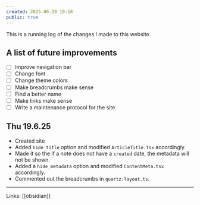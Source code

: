 ```yaml
---
created: 2025.06.19 19:18
public: true
---
```

This is a running log of the changes I made to this website.

## A list of future improvements
- [ ] Improve navigation bar
- [ ] Change font
- [ ] Change theme colors
- [ ] Make breadcrumbs make sense
- [ ] Find a better name
- [ ] Make links make sense
- [ ] Write a maintenance protocol for the site

## Thu 19.6.25
- Created site
- Added `hide_title` option and modified `ArticleTitle.tsx` accordingly.
- Made it so the if a note does not have a `created` date, the metadata will not be shown.
- Added a `hide_metadata` option and modified `ContentMeta.tsx` accordingly.
- Commented out the breadcrumbs in `quartz.layout.ts`.

---
Links: [[obsidian]]